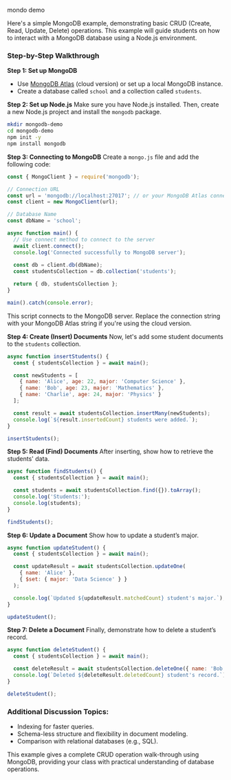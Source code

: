 mondo demo

Here's a simple MongoDB example, demonstrating basic CRUD (Create, Read, Update, Delete) operations. This example will guide students on how to interact with a MongoDB database using a Node.js environment.

### Step-by-Step Walkthrough

**Step 1: Set up MongoDB**
- Use [MongoDB Atlas](https://www.mongodb.com/atlas) (cloud version) or set up a local MongoDB instance.
- Create a database called `school` and a collection called `students`.

**Step 2: Set up Node.js**
Make sure you have Node.js installed. Then, create a new Node.js project and install the `mongodb` package.

```bash
mkdir mongodb-demo
cd mongodb-demo
npm init -y
npm install mongodb
```

**Step 3: Connecting to MongoDB**
Create a `mongo.js` file and add the following code:

```javascript
const { MongoClient } = require('mongodb');

// Connection URL
const url = 'mongodb://localhost:27017'; // or your MongoDB Atlas connection string
const client = new MongoClient(url);

// Database Name
const dbName = 'school';

async function main() {
  // Use connect method to connect to the server
  await client.connect();
  console.log('Connected successfully to MongoDB server');
  
  const db = client.db(dbName);
  const studentsCollection = db.collection('students');

  return { db, studentsCollection };
}

main().catch(console.error);
```

This script connects to the MongoDB server. Replace the connection string with your MongoDB Atlas string if you're using the cloud version.

**Step 4: Create (Insert) Documents**
Now, let's add some student documents to the `students` collection.

```javascript
async function insertStudents() {
  const { studentsCollection } = await main();

  const newStudents = [
    { name: 'Alice', age: 22, major: 'Computer Science' },
    { name: 'Bob', age: 23, major: 'Mathematics' },
    { name: 'Charlie', age: 24, major: 'Physics' }
  ];

  const result = await studentsCollection.insertMany(newStudents);
  console.log(`${result.insertedCount} students were added.`);
}

insertStudents();
```

**Step 5: Read (Find) Documents**
After inserting, show how to retrieve the students' data.

```javascript
async function findStudents() {
  const { studentsCollection } = await main();

  const students = await studentsCollection.find({}).toArray();
  console.log('Students:');
  console.log(students);
}

findStudents();
```

**Step 6: Update a Document**
Show how to update a student’s major.

```javascript
async function updateStudent() {
  const { studentsCollection } = await main();

  const updateResult = await studentsCollection.updateOne(
    { name: 'Alice' },
    { $set: { major: 'Data Science' } }
  );

  console.log(`Updated ${updateResult.matchedCount} student's major.`);
}

updateStudent();
```

**Step 7: Delete a Document**
Finally, demonstrate how to delete a student’s record.

```javascript
async function deleteStudent() {
  const { studentsCollection } = await main();

  const deleteResult = await studentsCollection.deleteOne({ name: 'Bob' });
  console.log(`Deleted ${deleteResult.deletedCount} student's record.`);
}

deleteStudent();
```

### Additional Discussion Topics:
- Indexing for faster queries.
- Schema-less structure and flexibility in document modeling.
- Comparison with relational databases (e.g., SQL).

This example gives a complete CRUD operation walk-through using MongoDB, providing your class with practical understanding of database operations.